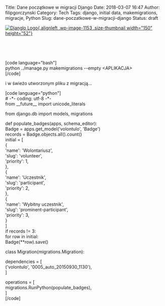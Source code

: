 Title: Dane początkowe w migracji Django
Date: 2018-03-07 16:47
Author: filipgorczynski
Category: Tech
Tags: django, initial data, makemigrations, migracje, Python
Slug: dane-poczatkowe-w-migracji-django
Status: draft

[![Djanglo Logo](https://filipgorczynski.files.wordpress.com/2015/10/django-logo-positive.png?w=150){.alignleft .wp-image-1153 .size-thumbnail width="150" height="52"}](https://filipgorczynski.files.wordpress.com/2015/10/django-logo-positive.png)

 

 

\[code language="bash"\]  
python ../manage.py makemigrations --empty \<APLIKACJA\>  
\[/code\]

i w świeżo utworzonym pliku z migracją...

\[code language="python"\]  
\# -\*- coding: utf-8 -\*-  
from \_\_future\_\_ import unicode\_literals

from django.db import models, migrations

def populate\_badges(apps, schema\_editor):  
Badge = apps.get\_model('volontulo', 'Badge')  
records = Badge.objects.all().count()  
initial = \[  
{  
'name': 'Wolontariusz',  
'slug': 'volunteer',  
'priority': 1,  
},  
{  
'name': 'Uczestnik',  
'slug': 'participant',  
'priority': 2,  
},  
{  
'name': 'Wybitny uczestnik',  
'slug': 'prominent-participant',  
'priority': 3,  
}  
\]  
if records != 3:  
for row in initial:  
Badge(\*\*row).save()

class Migration(migrations.Migration):

dependencies = \[  
('volontulo', '0005\_auto\_20150930\_1130'),  
\]

operations = \[  
migrations.RunPython(populate\_badges),  
\]  
\[/code\]

 
